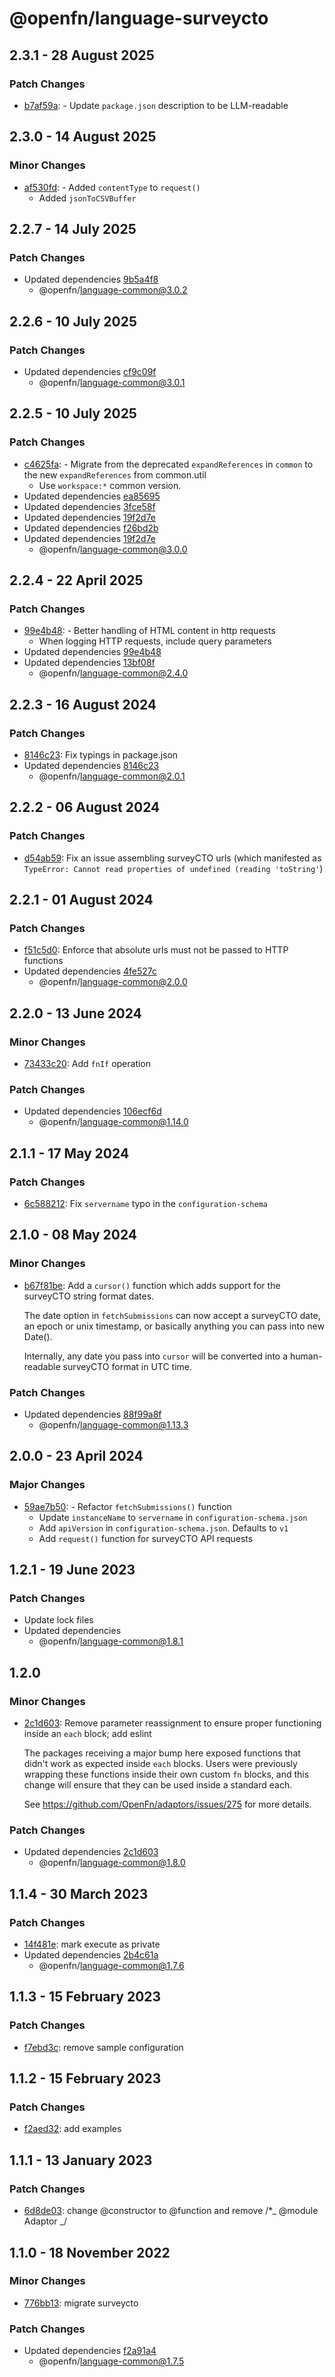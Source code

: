 # @openfn/language-surveycto

## 2.3.1 - 28 August 2025

### Patch Changes

- [b7af59a](https://github.com/OpenFn/adaptors/commit/b7af59a): - Update `package.json` description to be LLM-readable

## 2.3.0 - 14 August 2025

### Minor Changes

- [af530fd](https://github.com/OpenFn/adaptors/commit/af530fd): - Added `contentType` to `request()`
  - Added `jsonToCSVBuffer`

## 2.2.7 - 14 July 2025

### Patch Changes

- Updated dependencies [9b5a4f8](https://github.com/OpenFn/adaptors/commit/9b5a4f8)
  - @openfn/language-common@3.0.2

## 2.2.6 - 10 July 2025

### Patch Changes

- Updated dependencies [cf9c09f](https://github.com/OpenFn/adaptors/commit/cf9c09f)
  - @openfn/language-common@3.0.1

## 2.2.5 - 10 July 2025

### Patch Changes

- [c4625fa](https://github.com/OpenFn/adaptors/commit/c4625fa): - Migrate from the deprecated `expandReferences` in `common` to the
  new `expandReferences` from common.util
  - Use `workspace:*` common version.
- Updated dependencies [ea85695](https://github.com/OpenFn/adaptors/commit/ea85695)
- Updated dependencies [3fce58f](https://github.com/OpenFn/adaptors/commit/3fce58f)
- Updated dependencies [19f2d7e](https://github.com/OpenFn/adaptors/commit/19f2d7e)
- Updated dependencies [f26bd2b](https://github.com/OpenFn/adaptors/commit/f26bd2b)
- Updated dependencies [19f2d7e](https://github.com/OpenFn/adaptors/commit/19f2d7e)
  - @openfn/language-common@3.0.0

## 2.2.4 - 22 April 2025

### Patch Changes

- [99e4b48](https://github.com/OpenFn/adaptors/commit/99e4b48): - Better handling of HTML content in http requests
  - When logging HTTP requests, include query parameters
- Updated dependencies [99e4b48](https://github.com/OpenFn/adaptors/commit/99e4b48)
- Updated dependencies [13bf08f](https://github.com/OpenFn/adaptors/commit/13bf08f)
  - @openfn/language-common@2.4.0

## 2.2.3 - 16 August 2024

### Patch Changes

- [8146c23](https://github.com/OpenFn/adaptors/commit/8146c23): Fix typings in package.json
- Updated dependencies [8146c23](https://github.com/OpenFn/adaptors/commit/8146c23)
  - @openfn/language-common@2.0.1

## 2.2.2 - 06 August 2024

### Patch Changes

- [d54ab59](https://github.com/OpenFn/adaptors/commit/d54ab59): Fix an issue assembling surveyCTO urls (which manifested as
  `TypeError: Cannot read properties of undefined (reading 'toString'`)

## 2.2.1 - 01 August 2024

### Patch Changes

- [f51c5d0](https://github.com/OpenFn/adaptors/commit/f51c5d0): Enforce that absolute urls must not be passed to HTTP functions
- Updated dependencies [4fe527c](https://github.com/OpenFn/adaptors/commit/4fe527c)
  - @openfn/language-common@2.0.0

## 2.2.0 - 13 June 2024

### Minor Changes

- [73433c20](https://github.com/OpenFn/adaptors/commit/73433c20): Add `fnIf` operation

### Patch Changes

- Updated dependencies [106ecf6d](https://github.com/OpenFn/adaptors/commit/106ecf6d)
  - @openfn/language-common@1.14.0

## 2.1.1 - 17 May 2024

### Patch Changes

- [6c588212](https://github.com/OpenFn/adaptors/commit/6c588212): Fix `servername` typo in the `configuration-schema`

## 2.1.0 - 08 May 2024

### Minor Changes

- [b67f81be](https://github.com/OpenFn/adaptors/commit/b67f81be): Add a `cursor()` function which adds support for the surveyCTO
  string format dates.

  The date option in `fetchSubmissions` can now accept a surveyCTO date, an
  epoch or unix timestamp, or basically anything you can pass into new Date().

  Internally, any date you pass into `cursor` will be converted into a
  human-readable surveyCTO format in UTC time.

### Patch Changes

- Updated dependencies [88f99a8f](https://github.com/OpenFn/adaptors/commit/88f99a8f)
  - @openfn/language-common@1.13.3

## 2.0.0 - 23 April 2024

### Major Changes

- [59ae7b50](https://github.com/OpenFn/adaptors/commit/59ae7b50): - Refactor `fetchSubmissions()` function
  - Update `instanceName` to `servername` in `configuration-schema.json`
  - Add `apiVersion` in `configuration-schema.json`. Defaults to `v1`
  - Add `request()` function for surveyCTO API requests

## 1.2.1 - 19 June 2023

### Patch Changes

- Update lock files
- Updated dependencies
  - @openfn/language-common@1.8.1

## 1.2.0

### Minor Changes

- [2c1d603](https://github.com/OpenFn/adaptors/commit/2c1d603): Remove parameter reassignment to ensure proper functioning inside an
  `each` block; add eslint

  The packages receiving a major bump here exposed functions that didn't work as
  expected inside `each` blocks. Users were previously wrapping these functions
  inside their own custom `fn` blocks, and this change will ensure that they can
  be used inside a standard each.

  See https://github.com/OpenFn/adaptors/issues/275 for more details.

### Patch Changes

- Updated dependencies [2c1d603](https://github.com/OpenFn/adaptors/commit/2c1d603)
  - @openfn/language-common@1.8.0

## 1.1.4 - 30 March 2023

### Patch Changes

- [14f481e](https://github.com/OpenFn/adaptors/commit/14f481e): mark execute as private
- Updated dependencies [2b4c61a](https://github.com/OpenFn/adaptors/commit/2b4c61a)
  - @openfn/language-common@1.7.6

## 1.1.3 - 15 February 2023

### Patch Changes

- [f7ebd3c](https://github.com/OpenFn/adaptors/commit/f7ebd3c): remove sample configuration

## 1.1.2 - 15 February 2023

### Patch Changes

- [f2aed32](https://github.com/OpenFn/adaptors/commit/f2aed32): add examples

## 1.1.1 - 13 January 2023

### Patch Changes

- [6d8de03](https://github.com/OpenFn/adaptors/commit/6d8de03): change @constructor to @function and remove /\*\_ @module Adaptor \_/

## 1.1.0 - 18 November 2022

### Minor Changes

- [776bb13](https://github.com/OpenFn/adaptors/commit/776bb13): migrate surveycto

### Patch Changes

- Updated dependencies [f2a91a4](https://github.com/OpenFn/adaptors/commit/f2a91a4)
  - @openfn/language-common@1.7.5
